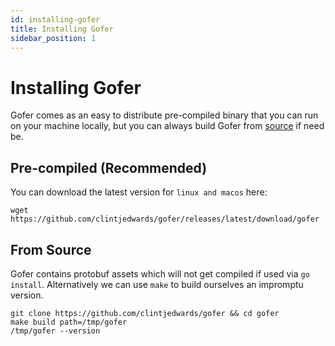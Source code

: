 ```yaml
---
id: installing-gofer
title: Installing Gofer
sidebar_position: 1
---
```


# Installing Gofer

Gofer comes as an easy to distribute pre-compiled binary that you can run on your machine locally, but you can always build Gofer from [source](#from-source) if need be.

## Pre-compiled (Recommended)

You can download the latest version for <code>linux and macos</code> here:

```shell
wget https://github.com/clintjedwards/gofer/releases/latest/download/gofer
```

## From Source

Gofer contains protobuf assets which will not get compiled if used via `go install`.
Alternatively we can use `make` to build ourselves an impromptu version.

```shell
git clone https://github.com/clintjedwards/gofer && cd gofer
make build path=/tmp/gofer
/tmp/gofer --version
```

